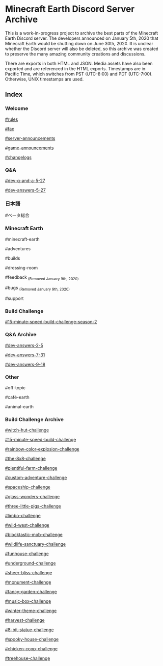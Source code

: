 # Minecraft Earth Discord Server Archive

This is a work-in-progress project to archive the best parts of the Minecraft Earth Discord server. The developers announced on January 5th, 2020 that Minecraft Earth would be shutting down on June 30th, 2020. It is unclear whether the Discord server will also be deleted, so this archive was created to preserve the many amazing community creations and discussions.

There are exports in both HTML and JSON. Media assets have also been exported and are referenced in the HTML exports. Timestamps are in Pacific Time, which switches from PST (UTC-8:00) and PDT (UTC-7:00). Otherwise, UNIX timestamps are used.

## Index

### Welcome

[#rules](https://whitehoodhacker.github.io/minecraft-earth-discord/src/rules.html)

[#faq](https://whitehoodhacker.github.io/minecraft-earth-discord/src/faq.html)

[#server-announcements](https://whitehoodhacker.github.io/minecraft-earth-discord/src/server-announcements.html)

[#game-announcements](https://whitehoodhacker.github.io/minecraft-earth-discord/src/game-announcements.html)

[#changelogs](https://whitehoodhacker.github.io/minecraft-earth-discord/src/changelogs.html)

### Q&A

[#dev-q-and-a-5-27](https://whitehoodhacker.github.io/minecraft-earth-discord/src/dev-q-and-a-5-27.html)

[#dev-answers-5-27](https://whitehoodhacker.github.io/minecraft-earth-discord/src/dev-answers-5-27.html)

### 日本語

\#ベータ総合

### Minecraft Earth

\#minecraft-earth

\#adventures

\#builds

\#dressing-room

\#feedback <sub>(Removed January 9th, 2020)</sub>

\#bugs <sub>(Removed January 9th, 2020)</sub>

\#support

### Build Challenge

[#15-minute-speed-build-challenge-season-2](https://whitehoodhacker.github.io/minecraft-earth-discord/src/15-minute-speed-build-challenge-season-2.html)

### Q&A Archive

[#dev-answers-2-5](https://whitehoodhacker.github.io/minecraft-earth-discord/src/dev-answers-2-5.html)

[#dev-answers-7-31](https://whitehoodhacker.github.io/minecraft-earth-discord/src/dev-answers-7-31.html)

[#dev-answers-9-18](https://whitehoodhacker.github.io/minecraft-earth-discord/src/dev-answers-9-18.html)

### Other

\#off-topic

\#café-earth

\#animal-earth

### Build Challenge Archive

[#witch-hut-challenge](https://whitehoodhacker.github.io/minecraft-earth-discord/src/witch-hut-challenge.html)

[#15-minute-speed-build-challenge](https://whitehoodhacker.github.io/minecraft-earth-discord/src/15-minute-speed-build-challenge.html)

[#rainbow-color-explosion-challenge](https://whitehoodhacker.github.io/minecraft-earth-discord/src/rainbow-color-explosion-challenge.html)

[#the-8x8-challenge](https://whitehoodhacker.github.io/minecraft-earth-discord/src/the-8x8-challenge.html)

[#plentiful-farm-challenge](https://whitehoodhacker.github.io/minecraft-earth-discord/src/plentiful-farm-challenge.html)

[#custom-adventure-challenge](https://whitehoodhacker.github.io/minecraft-earth-discord/src/custom-adventure-challenge.html)

[#spaceship-challenge](https://whitehoodhacker.github.io/minecraft-earth-discord/src/spaceship-challenge.html)

[#glass-wonders-challenge](https://whitehoodhacker.github.io/minecraft-earth-discord/src/glass-wonders-challenge)

[#three-little-pigs-challenge](https://whitehoodhacker.github.io/minecraft-earth-discord/src/three-little-pigs-challenge.html)

[#limbo-challenge](https://whitehoodhacker.github.io/minecraft-earth-discord/src/limbo-challenge.html)

[#wild-west-challenge](https://whitehoodhacker.github.io/minecraft-earth-discord/src/wild-west-challenge.html)

[#blocktastic-mob-challenge](https://whitehoodhacker.github.io/minecraft-earth-discord/src/blocktastic-mob-challenge.html)

[#wildlife-sanctuary-challenge](https://whitehoodhacker.github.io/minecraft-earth-discord/src/wildlife-sanctuary-challenge.html)

[#funhouse-challenge](https://whitehoodhacker.github.io/minecraft-earth-discord/src/funhouse-challenge.html)

[#underground-challenge](https://whitehoodhacker.github.io/minecraft-earth-discord/src/underground-challenge.html)

[#sheer-bliss-challenge](https://whitehoodhacker.github.io/minecraft-earth-discord/src/sheer-bliss-challenge.html)

[#monument-challenge](https://whitehoodhacker.github.io/minecraft-earth-discord/src/monument-challenge.html)

[#fancy-garden-challenge](https://whitehoodhacker.github.io/minecraft-earth-discord/src/fancy-garden-challenge.html)

[#music-box-challenge](https://whitehoodhacker.github.io/minecraft-earth-discord/src/music-box-challenge.html)

[#winter-theme-challenge](https://whitehoodhacker.github.io/minecraft-earth-discord/src/winter-theme-challenge.html)

[#harvest-challenge](https://whitehoodhacker.github.io/minecraft-earth-discord/src/harvest-challenge.html)

[#8-bit-statue-challenge](https://whitehoodhacker.github.io/minecraft-earth-discord/src/8-bit-statue-challenge.html)

[#spooky-house-challenge](https://whitehoodhacker.github.io/minecraft-earth-discord/src/spooky-house-challenge.html)

[#chicken-coop-challenge](https://whitehoodhacker.github.io/minecraft-earth-discord/src/chicken-coop-challenge.html)

[#treehouse-challenge](https://whitehoodhacker.github.io/minecraft-earth-discord/src/treehouse-challenge.html)
